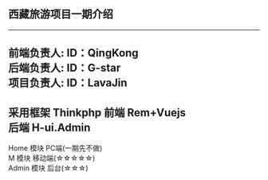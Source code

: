 ﻿## 西藏旅游项目一期介绍
--------------------------------------
前端负责人: ID：QingKong <br/>
后端负责人: ID：G-star   <br/>
项目负责人: ID：LavaJin
---------------------------------------
采用框架  Thinkphp
  前端      Rem+Vuejs    <br/>
  后端      H-ui.Admin     <br/>
-----------------------------------------
Home  模块     PC端(一期先不做)  <br/>
M     模块     移动端(☆☆☆☆☆)  <br/>
Admin 模块     后台(☆☆☆)    <br/>


